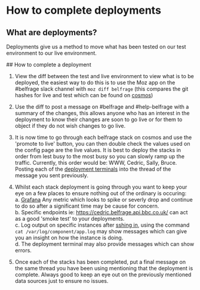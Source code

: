 # How to complete deployments

## What are deployments?
Deployments give us a method to move what has been tested on our test environment to our live environment.

## How to complete a deployment 
1. View the diff between the test and live environment to view what is to be deployed, the easiest way to do this is to use the Moz app on the #belfrage slack channel with `moz diff belfrage` (this compares the git hashes for live and test which can be found on [cosmos](https://cosmos.tools.bbc.co.uk/))

2. Use the diff to post a message on #belfrage and #help-belfrage with a summary of the changes, this allows anyone who has an interest in the deployment to know their changes are soon to go live or for them to object if they do not wish changes to go live.

3. It is now time to go through each belfrage stack on cosmos and use the 'promote to live' button, you can then double check the values used on the config page are the live values. It is best to deploy the stacks in order from lest busy to the most busy so you can slowly ramp up the traffic. Currently, this order would be: WWW, Cedric, Sally, Bruce. Posting each of the [deployment terminals](https://cosmos.tools.bbc.co.uk/deployments/5639226) into the thread of the message you sent previously.

4. Whilst each stack deployment is going through you want to keep your eye on a few places to ensure nothing out of the ordinary is occuring:   
    a. [Grafana](https://grafana.news.tools.bbc.co.uk/d/cZYVwjIWz/belfrage-dashboards?orgId=1) Any metric which looks to spike or severly drop and continue to do so after a significant time may be cause for concern.   
    b. Specific endpoints ie: https://cedric.belfrage.api.bbc.co.uk/ can act as a good 'smoke test' to your deployments.   
    c. Log output on specific instances after [sshing in](https://cosmos.tools.bbc.co.uk/services/bruce-belfrage/test/instances), using the command `cat /var/log/component/app.log` may show messages which can give you an insight on how the instance is doing.   
    d. The deployment terminal may also provide messages which can show errors.

5. Once each of the stacks has been completed, put a final message on the same thread you have been using mentioning that the deployment is complete. Always good to keep an eye out on the previously mentioned data sources just to ensure no issues.
